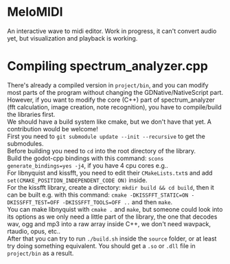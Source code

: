 # MeloMIDI
An interactive wave to midi editor.
Work in progress, it can't convert audio yet, but visualization and playback is working.
# Compiling spectrum_analyzer.cpp
There's already a compiled version in `project/bin`, and you can modify most parts of the program without changing the GDNative/NativeScript part.  
However, if you want to modify the core (C++) part of spectrum_analyzer (fft calculation, image creation, note recognition), you have to compile/build the libraries first.  
We should have a build system like cmake, but we don't have that yet. A contribution would be welcome!  
First you need to `git submodule update --init --recursive` to get the submodules.  
Before building you need to `cd` into the root directory of the library.  
Build the godot-cpp bindings with this command: `scons generate_bindings=yes -j4`, if you have 4 cpu cores e.g..  
For libnyquist and kissfft, you need to edit their `CMakeLists.txt`s and add `set(CMAKE_POSITION_INDEPENDENT_CODE ON)` inside.  
For the kissfft library, create a directory: `mkdir build && cd build`, then it can be built e.g. with this command: `cmake -DKISSFFT_STATIC=ON -DKISSFFT_TEST=OFF -DKISSFFT_TOOLS=OFF ..` and then `make`.  
You can make libnyquist with `cmake .` and `make`, but someone could look into its options as we only need a little part of the library, the one that decodes wav, ogg and mp3 into a raw array inside C++, we don't need wavpack, rtaudio, opus, etc..  
After that you can try to run `./build.sh` inside the `source` folder, or at least try doing something equivalent. You should get a `.so` or `.dll` file in `project/bin` as a result.
